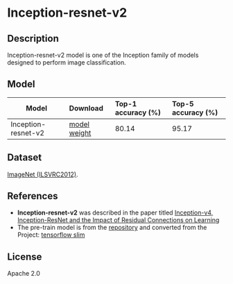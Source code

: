 <!--- SPDX-License-Identifier: Apache-2.0 -->

# Inception-resnet-v2

## Description

Inception-resnet-v2 model is one of the Inception family of models designed to perform image classification.

## Model

|Model                |Download                                                                               |Top-1 accuracy (%) |Top-5 accuracy (%) |
|---------------------|:--------------------------------------------------------------------------------------|:------------------|:------------------|
| Inception-resnet-v2 |[model](deploy_inception-resnet-v2.prototxt) [weight](inception-resnet-v2.caffemodel)  | 80.14             | 95.17             |

## Dataset

[ImageNet (ILSVRC2012)](http://www.image-net.org/challenges/LSVRC/2012/).

## References

* **Inception-resnet-v2** was described in the paper titled [Inception-v4, Inception-ResNet and the Impact of Residual Connections on Learning](https://arxiv.org/abs/1602.07261)
* The pre-train model is from the [repository](https://github.com/soeaver/caffe-model/tree/master/cls) and converted from the Project: [tensorflow slim](https://github.com/tensorflow/models/tree/238922e98dd0e8254b5c0921b241a1f5a151782f/research/slim)

## License

Apache 2.0
